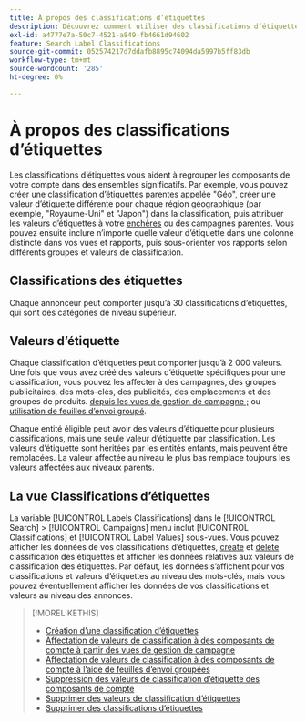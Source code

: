 ```yaml
---
title: À propos des classifications d’étiquettes
description: Découvrez comment utiliser des classifications d’étiquettes pour regrouper vos composants de compte.
exl-id: a4777e7a-50c7-4521-a849-fb4661d94602
feature: Search Label Classifications
source-git-commit: 052574217d7ddafb8895c74094da5997b5ff83db
workflow-type: tm+mt
source-wordcount: '285'
ht-degree: 0%

---
```


# À propos des classifications d’étiquettes

Les classifications d’étiquettes vous aident à regrouper les composants de votre compte dans des ensembles significatifs. Par exemple, vous pouvez créer une classification d’étiquettes parentes appelée &quot;Géo&quot;, créer une valeur d’étiquette différente pour chaque région géographique (par exemple, &quot;Royaume-Uni&quot; et &quot;Japon&quot;) dans la classification, puis attribuer les valeurs d’étiquettes à votre [enchères](/help/search-social-commerce/glossary.md#a-b) ou des campagnes parentes. Vous pouvez ensuite inclure n’importe quelle valeur d’étiquette dans une colonne distincte dans vos vues et rapports, puis sous-orienter vos rapports selon différents groupes et valeurs de classification.

## Classifications des étiquettes

Chaque annonceur peut comporter jusqu’à 30 classifications d’étiquettes, qui sont des catégories de niveau supérieur.

## Valeurs d’étiquette

Chaque classification d’étiquettes peut comporter jusqu’à 2 000 valeurs. Une fois que vous avez créé des valeurs d’étiquette spécifiques pour une classification, vous pouvez les affecter à des campagnes, des groupes publicitaires, des mots-clés, des publicités, des emplacements et des groupes de produits. [depuis les vues de gestion de campagne ;](classification-values-assign-campaign-management.md) ou [utilisation de feuilles d’envoi groupé](classification-values-assign-bulksheets.md).

Chaque entité éligible peut avoir des valeurs d’étiquette pour plusieurs classifications, mais une seule valeur d’étiquette par classification. Les valeurs d’étiquette sont héritées par les entités enfants, mais peuvent être remplacées. La valeur affectée au niveau le plus bas remplace toujours les valeurs affectées aux niveaux parents.

## La vue Classifications d’étiquettes

La variable [!UICONTROL Labels Classifications] dans le [!UICONTROL Search] > [!UICONTROL Campaigns] menu inclut [!UICONTROL Classifications] et [!UICONTROL Label Values] sous-vues. Vous pouvez afficher les données de vos classifications d’étiquettes, [create](classification-create.md) et [delete](classification-delete.md) classification des étiquettes et afficher les données relatives aux valeurs de classification des étiquettes. Par défaut, les données s’affichent pour vos classifications et valeurs d’étiquettes au niveau des mots-clés, mais vous pouvez éventuellement afficher les données de vos classifications et valeurs au niveau des annonces.

>[!MORELIKETHIS]
>
>* [Création d’une classification d’étiquettes](classification-create.md)
>* [Affectation de valeurs de classification à des composants de compte à partir des vues de gestion de campagne](classification-values-assign-campaign-management.md)
>* [Affectation de valeurs de classification à des composants de compte à l’aide de feuilles d’envoi groupées](classification-values-assign-bulksheets.md)
>* [Suppression des valeurs de classification d’étiquette des composants de compte](classification-values-remove.md)
>* [Supprimer des valeurs de classification d’étiquettes](classification-values-delete.md)
>* [Supprimer des classifications d’étiquettes](classification-delete.md)
